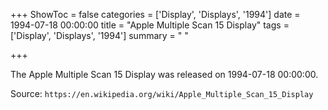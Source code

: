 +++
ShowToc = false
categories = ['Display', 'Displays', '1994']
date = 1994-07-18 00:00:00
title = "Apple Multiple Scan 15 Display"
tags = ['Display', 'Displays', '1994']
summary = " "

+++

The Apple Multiple Scan 15 Display was released on 1994-07-18 00:00:00.

Source: `https://en.wikipedia.org/wiki/Apple_Multiple_Scan_15_Display`


